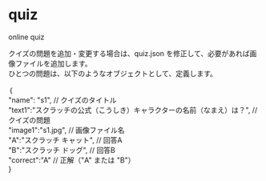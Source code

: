 # quiz
online quiz

クイズの問題を追加・変更する場合は、quiz.json を修正して、必要があれば画像ファイルを追加します。  
ひとつの問題は、以下のようなオブジェクトとして、定義します。  

｛  
  "name": "s1", // クイズのタイトル    
  "text1":"スクラッチの公式（こうしき）キャラクターの名前（なまえ）は？", // クイズの問題  
  "image1":"s1.jpg",  // 画像ファイル名  
  "A":"スクラッチ キャット", // 回答A  
  "B":"スクラッチ ドッグ",  // 回答B  
  "correct":"A" // 正解（"A" または "B"）  
}  
        
